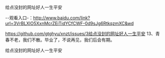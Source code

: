 给点没封的网址好人一生平安

--观看入口-：http://www.baidu.com/link?url=3VrBLXlO5XxnMcrZEiTidYCfCWF-0d9sJg6RtkqzmXC&wd

https://github.com/gtghyu/xnzt/issues/3给点没封的网址好人一生平安	13、青春不老，我们不散。毕业了，不说再见，我们后会有期。

给点没封的网址好人一生平安
